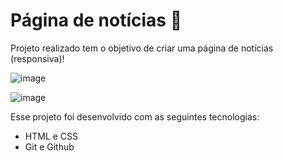 # Página de notícias 📰

Projeto realizado tem o objetivo de criar uma página de notícias (responsiva)!

![image](https://user-images.githubusercontent.com/117484983/223134024-ef4f7d3a-a32b-4036-8c74-d3778d538aa0.png)

![image](https://user-images.githubusercontent.com/117484983/223134263-53069427-a912-4413-82cb-e242371f25de.png)

Esse projeto foi desenvolvido com as seguintes tecnologias:

* HTML e CSS
* Git e Github
